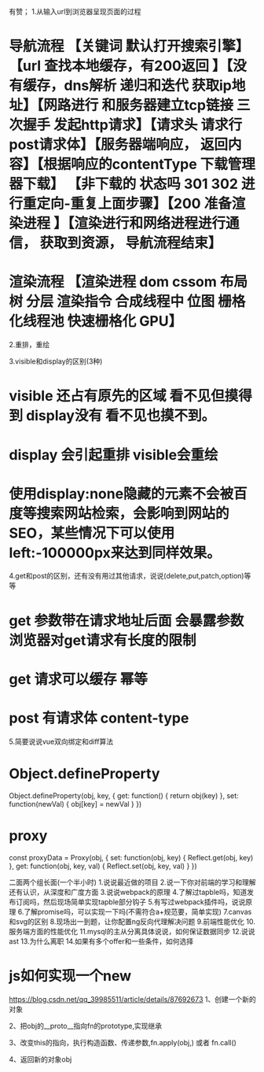 有赞；
1.从输入url到浏览器呈现页面的过程
 # 导航流程 【关键词 默认打开搜索引擎】【url 查找本地缓存，有200返回 】【没有缓存，dns解析 递归和迭代 获取ip地址】【网路进行 和服务器建立tcp链接 三次握手 发起http请求】【请求头 请求行 post请求体】【服务器端响应， 返回内容】【根据响应的contentType  下载管理器下载】 【非下载的 状态吗 301 302 进行重定向-重复上面步骤】【200 准备渲染进程 】【渲染进行和网络进程进行通信， 获取到资源， 导航流程结束】

 # 渲染流程  【渲染进程 dom cssom 布局树 分层 渲染指令 合成线程中 位图 栅格化线程池 快速栅格化 GPU】
2.重排，重绘

3.visible和display的区别(3种)
# visible 还占有原先的区域 看不见但摸得到 display没有 看不见也摸不到。
# display 会引起重排 visible会重绘
# 使用display:none隐藏的元素不会被百度等搜索网站检索，会影响到网站的SEO，某些情况下可以使用left:-100000px来达到同样效果。

4.get和post的区别，还有没有用过其他请求，说说(delete,put,patch,option)等等
# get 参数带在请求地址后面 会暴露参数  浏览器对get请求有长度的限制
# get 请求可以缓存 幂等
# post 有请求体  content-type
5.简要说说vue双向绑定和diff算法
# Object.defineProperty
Object.defineProperty(obj, key, {
  get: function() {
    return obj(key)
  },
  set: function(newVal) {
    obj[key] = newVal
  }
})

# proxy
const proxyData = Proxy(obj, {
  set: function(obj, key) {
    Reflect.get(obj, key)
  },
  get: function(obj, key, val) {
    Reflect.set(obj, key, val)
  }
})

二面两个组长面(一个半小时)
1.说说最近做的项目
2.说一下你对前端的学习和理解还有认识，从深度和广度方面
3.说说webpack的原理
4.了解过tapble吗，知道发布订阅吗，然后现场简单实现tapble部分钩子
5.有写过webpack插件吗，说说原理
6.了解promise吗，可以实现一下吗(不需符合a+规范要，简单实现)
7.canvas和svg的区别
8.现场出一到题，让你配置ng反向代理解决问题
9.前端性能优化
10.服务端方面的性能优化
11.mysql的主从分离具体说说，如何保证数据同步
12.说说ast
13.为什么离职
14.如果有多个offer和一些条件，如何选择

# js如何实现一个new 
 https://blog.csdn.net/qq_39985511/article/details/87692673
1、创建一个新的对象

2、把obj的__proto__指向fn的prototype,实现继承

3、改变this的指向，执行构造函数、传递参数,fn.apply(obj,) 或者 fn.call()

4、返回新的对象obj